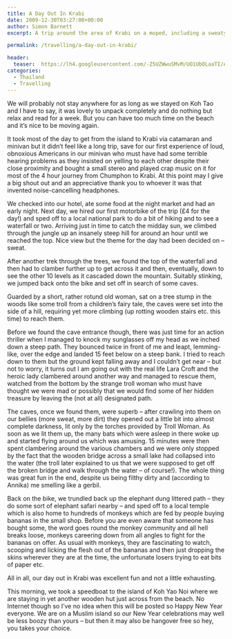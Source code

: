 ```yaml
---
title: A Day Out In Krabi
date: 2009-12-30T03:27:00+00:00
author: Simon Barnett
excerpt: A trip around the area of Krabi on a moped, including a sweaty climb up a hill, a crawl through some caves and a visit to a temple which is home to tons of monkeys.

permalink: /travelling/a-day-out-in-krabi/

header:
  teaser:  https://lh4.googleusercontent.com/-Z5UZWwuSMvM/UO1UbOLaaTI/AAAAAAAAADg/DUi674y_D8I/s640/DSC_0089.JPG
categories:
  - Thailand
  - Travelling
---
```

We will probably not stay anywhere for as long as we stayed on Koh Tao and I have to say, it was lovely to unpack completely and do nothing but relax and read for a week. But you can have too much time on the beach and it&#8217;s nice to be moving again.

It took most of the day to get from the island to Krabi via catamaran and minivan but it didn&#8217;t feel like a long trip, save for our first experience of loud, obnoxious Americans in our minivan who must have had some terrible hearing problems as they insisted on yelling to each other despite their close proximity and bought a small stereo and played crap music on it for most of the 4 hour journey from Chumphon to Krabi. At this point may I give a big shout out and an appreciative thank you to whoever it was that invented noise-cancelling headphones.

We checked into our hotel, ate some food at the night market and had an early night. Next day, we hired our first motorbike of the trip (£4 for the day!) and sped off to a local national park to do a bit of hiking and to see a waterfall or two. Arriving just in time to catch the midday sun, we climbed through the jungle up an insanely steep hill for around an hour until we reached the top. Nice view but the theme for the day had been decided on &#8211; sweat.

After another trek through the trees, we found the top of the waterfall and then had to clamber further up to get across it and then, eventually, down to see the other 10 levels as it cascaded down the mountain. Suitably stinking, we jumped back onto the bike and set off in search of some caves.

Guarded by a short, rather rotund old woman, sat on a tree stump in the woods like some troll from a children&#8217;s fairy tale, the caves were set into the side of a hill, requiring yet more climbing (up rotting wooden stairs etc. this time) to reach them.

Before we found the cave entrance though, there was just time for an action thriller when I managed to knock my sunglasses off my head as we inched down a steep path. They bounced twice in front of me and leapt, lemming-like, over the edge and landed 15 feet below on a steep bank. I tried to reach down to them but the ground kept falling away and I couldn&#8217;t get near &#8211; but not to worry, it turns out I am going out with the real life Lara Croft and the heroic lady clambered around another way and managed to rescue them, watched from the bottom by the strange troll woman who must have thought we were mad or possibly that we would find some of her hidden treasure by leaving the (not at all) designated path.

The caves, once we found them, were superb &#8211; after crawling into them on our bellies (more sweat, more dirt) they opened out a little bit into almost complete darkness, lit only by the torches provided by Troll Woman. As soon as we lit them up, the many bats which were asleep in there woke up and started flying around us which was amusing. 15 minutes were then spent clambering around the various chambers and we were only stopped by the fact that the wooden bridge across a small lake had collapsed into the water (the troll later explained to us that we were supposed to get off the broken bridge and walk through the water &#8211; of course!). The whole thing was great fun in the end, despite us being filthy dirty and (according to Annika) me smelling like a gerbil.

Back on the bike, we trundled back up the elephant dung littered path &#8211; they do some sort of elephant safari nearby &#8211; and sped off to a local temple which is also home to hundreds of monkeys which are fed by people buying bananas in the small shop. Before you are even aware that someone has bought some, the word goes round the monkey community and all hell breaks loose, monkeys careering down from all angles to fight for the bananas on offer. As usual with monkeys, they are fascinating to watch, scooping and licking the flesh out of the bananas and then just dropping the skins wherever they are at the time, the unfortunate losers trying to eat bits of paper etc.

All in all, our day out in Krabi was excellent fun and not a little exhausting.

This morning, we took a speedboat to the island of Koh Yao Noi where we are staying in yet another wooden hut just across from the beach. No Internet though so I&#8217;ve no idea when this will be posted so Happy New Year everyone. We are on a Muslim island so our New Year celebrations may well be less boozy than yours &#8211; but then it may also be hangover free so hey, you takes your choice.
